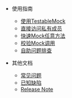 - 使用指南
  - [使用TestableMock](zh-cn/doc/usage.md)
  - [直接访问私有成员](zh-cn/doc/private-accessor.md)
  - [快速Mock任意方法](zh-cn/doc/use-mock.md)
  - [校验Mock调用](zh-cn/doc/matcher.md)
  - [自助问题排查](zh-cn/doc/troubleshooting.md)

- 其他文档
  - [常见问题](zh-cn/doc/frequency-asked-questions.md)
  - [已知缺陷](zh-cn/doc/known-issues.md)
  - [Release Note](zh-cn/doc/release-note.md)
